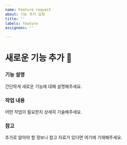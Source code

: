```yaml
---
name: Feature request
about: 기능 추가 요청
title: ''
labels: feature
assignees: ''

---
```


# 새로운 기능 추가 🚀

### 기능 설명

간단하게 새로운 기능에 대해 설명해주세요.

### 작업 내용

어떤 작업이 필요한지 상세히 기술해주세요.

### 참고

추가로 알아야 할 정보나 참고 자료가 있다면 여기에 기재해주세요.
